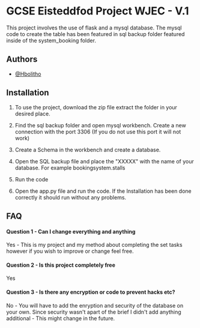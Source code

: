 
# GCSE Eisteddfod Project WJEC - V.1

This project involves the use of flask and a mysql database. The mysql code to create the table has been featured in sql backup folder featured inside of the system_booking folder.


## Authors

- [@Hbolitho](https://github.com/Hbolitho)


## Installation

1) To use the project, download the zip file extract the folder in your desired place.

2) Find the sql backup folder and open mysql workbench. Create a new connection with the port 3306 (If you do not use this port it will not work)

3) Create a Schema in the workbench and create a database.

4) Open the SQL backup file and place the "XXXXX" with the name of your database. For example bookingsystem.stalls

5) Run the code

6) Open the app.py file and run the code. If the Installation has been done correctly it should run without any problems.





    
## FAQ

#### Question 1 - Can I change everything and anything 

Yes - This is my project and my method about completing the set tasks however if you wish to improve or change feel free.

#### Question 2 - Is this project completely free

Yes

#### Question 3 - Is there any encryption or code to prevent hacks etc?

No  - You will have to add the enryption and security of the database on your own. Since security wasn't apart of the brief I didn't add anything additional - This might change in the future.

